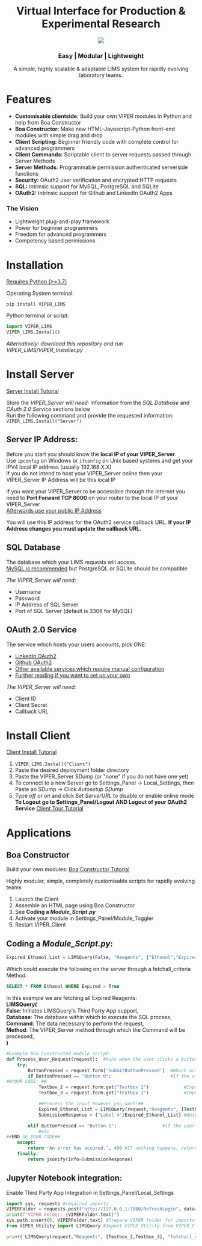 <h1 align="center">Virtual Interface for Production & Experimental Research</h1>
<p align="center">
  <picture>
    <source srcset="./VIPER_Client/Sources/VIPER/Viper_Icon_Small.ico"> 
    <img src="./VIPER_Client/Sources/VIPER/Viper_Icon_Small.ico">
  </picture>
</p>
<h3 align="center">Easy | Modular | Lightweight</h3>

<p align="center">A simple, highly scalable & adaptable LIMS system for rapidly evolving laboratory teams.</p>

# Features
- **Customisable clientside:** Build your own VIPER modules in Python and help from Boa Constructor
- **Boa Constructor:** Make new HTML-Javascript-Python front-end modules with simple drag and drop
- **Client Scripting:** Beginner friendly code with complete control for advanced programmers
- **Client Commands:** Scriptable client to server requests passed through Server Methods
- **Server Methods:** Programmable permission authenticated serverside functions
- **Security:** OAuth2 user verification and encrypted HTTP requests
- **SQL:** Intrinsic support for MySQL, PostgreSQL and SQLite 
- **OAuth2:** Intrinsic support for Github and LinkedIn OAuth2 Apps

### The Vision
- Lightweight plug-and-play framework
- Power for beginner programmers
- Freedom for advanced programmers
- Competency based permissions


# Installation
[Requires Python (>=3.7)](https://www.python.org/downloads/)

Operating System terminal:  
```
pip install VIPER_LIMS
```

Python terminal or script:  
```python
import VIPER_LIMS
VIPER_LIMS.Install()
```

_Alternatively: download this repository and run VIPER_LIMS/VIPER_Installer.py_


# Install Server
[Server Install Tutorial](VIPER_Videos/VIPER_Server_Install_Compressed.mp4)

Store the *VIPER_Server will need:* information from the *SQL Database* and *OAuth 2.0 Service* sections below  
Run the following command and provide the requested information:
```VIPER_LIMS.Install("Server")```

## Server IP Address: 
Before you start you should know the **local IP of your VIPER_Server**.  
Use ```ipconfig``` on Windows or ```ifconfig``` on Unix based systems and get your IPV4 local IP address (usually 192.168.X.X)  
If you do not intend to host your VIPER_Server online then your VIPER_Server IP Address will be this local IP  

If you want your VIPER_Server to be accessible through the internet you need to **Port Forward TCP 8000** on your router to the local IP of your VIPER_Server  
[Afterwards use your public IP Address](https://whatismyipaddress.com/)  

You will use this IP address for the OAuth2 service callback URL.
**If your IP Address changes you must update the callback URL.**

## SQL Database
The database which your LIMS requests will access.  
[MySQL is recommended](https://dev.mysql.com/downloads/workbench/) but PostgreSQL or SQLite should be compatible  

*The VIPER_Server will need:*
- Username
- Password
- IP Address of SQL Server 
- Port of SQL Server (default is 3306 for MySQL)

## OAuth 2.0 Service
The service which hosts your users accounts, pick ONE:  
- [LinkedIn OAuth2](https://www.linkedin.com/developers/secure/developer)  
- [Github OAuth2](https://github.com/settings/applications/new)  
- [Other available services which require manual configuration](https://requests-oauthlib.readthedocs.io/en/latest/examples/examples.html)  
- [Further reading if you want to set up your own](https://github.com/topics/oauth2-server?l=python)  

*The VIPER_Server will need:*
- Client ID
- Client Secret
- Callback URL


# Install Client
[Client Install Tutorial](VIPER_Videos/VIPER_Client_Install_Compressed.mp4)
1. ```VIPER_LIMS.Install("Client")```
2. Paste the desired deployment folder directory
3. Paste the VIPER_Server SDump (or "none" if you do not have one yet)
4. To connect to a new Server go to Settings_Panel -> Local_Settings, then Paste an SDump -> Click *Autosetup SDump*
5. Type *off* or *on* and click *Set ServerURL* to disable or enable online mode  
**To Logout go to Settings_Panel/Logout AND Logout of your OAuth2 Service**
[Client Tour Tutorial](VIPER_Videos/VIPER_Client_Tour.mp4)


# Applications
## Boa Constructor
Build your own modules:
[Boa Constructor Tutorial](VIPER_Videos/VIPER_Boa_Constructor_Compressed.mp4)

Highly modular, simple, completely customisable scripts for rapidly evolving teams
1. Launch the Client  
2. Assemble an HTML page using Boa Constructor  
3. See **Coding a *Module_Script.py***
4. Activate your module in Settings_Panel/Module_Toggler
5. Restart VIPER_Client

## Coding a *Module_Script.py*:
```python
Expired_Ethanol_List = LIMSQuery(False, "Reagents", ["Ethanol","Expired"], "fetchall_criteria")) #Access the LIMS SQL Database
```
Which could execute the following on the server through a fetchall_criteria Method:
```sql
SELECT * FROM Ethanol WHERE Expired = True
```

In this example we are fetching all Expired Reagents:  
**LIMSQuery(**  
**False**:     Initiates LIMSQuery's Third Party App support,  
**Database**:  The database within which to execute the SQL process,  
**Command**:   The data necessary to perform the request,  
**Method**:  The VIPER_Server method through which the Command will be processed,  
**)** 

```python
#Example Boa Constructed module script:
def Process_User_Request(request):  #Runs when the user clicks a button on your Boa Constructed VIPER Module
    try:
        ButtonPressed = request.form['SubmitButtonPressed']  #Which action button has the user pressed?
        if ButtonPressed == "Button 0":                      #If the user pressed Action button 0 run the following
##YOUR CODE: ##
            Textbox_2 = request.form.get("Textbox 2")             #Input: The user's Textbox 2 input (e.g "Ethanol")
            Textbox_3 = request.form.get("Textbox 3")             #Input: The user's Textbox 3 input (e.g "Expired")

            ##Process the input however you want!##
            Expired_Ethanol_List = LIMSQuery(request,"Reagents", [Textbox_2,Textbox_3], "fetchall_expired") 
            SubmissionResponse = {"Label 4":Expired_Ethanol_List} #Output: Change the text in Label 4

        elif ButtonPressed == "Button 1":                 #if the user pressed a different button...
            #etc
##END OF YOUR CODE##
    except:
        return 'An error has occured.', 400 #If nothing happens, return nothing
    finally:        
        return jsonify(Info=SubmissionResponse) 
```

## Jupyter Notebook integration:  
Enable Third Party App Integration in Settings_Panel/Local_Settings  
```python
import sys, requests #required imports
VIPERFolder = requests.post("http://127.0.0.1:7800/RefreshLogin", data="locate") #get VIPER_Utility folder
print(f"VIPER Folder: {VIPERFolder.text}")
sys.path.insert(0, VIPERFolder.text) #Prepare VIPER folder for importation
from VIPER_Utility import LIMSQuery #Import VIPER_Utility from VIPER_Client

print( LIMSQuery(request,"Reagents", [Textbox_2,Textbox_3], "fetchall_expired") )
```
